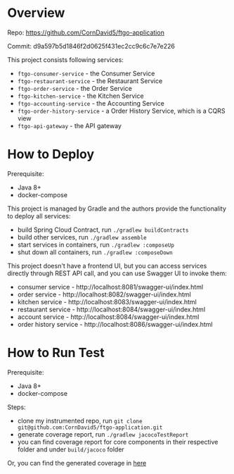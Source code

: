 # Overview
Repo: https://github.com/CornDavid5/ftgo-application

Commit: d9a597b5d1846f2d0625f431ec2cc9c6c7e7e226

This project consists following services:
- `ftgo-consumer-service` - the Consumer Service
- `ftgo-restaurant-service` - the Restaurant Service
- `ftgo-order-service` - the Order Service
- `ftgo-kitchen-service` - the Kitchen Service
- `ftgo-accounting-service` - the Accounting Service
- `ftgo-order-history-service` - a Order History Service, which is a CQRS view
- `ftgo-api-gateway` - the API gateway

# How to Deploy
Prerequisite:
- Java 8+
- docker-compose

This project is managed by Gradle and the authors provide the functionality to deploy all services:
- build Spring Cloud Contract, run `./gradlew buildContracts`
- build other services, run `./gradlew assemble`
- start services in containers, run `./gradlew :composeUp`
- shut down all containers, run `./gradlew :composeDown`

This project doesn't have a frontend UI, but you can access services directly through REST API call, and you can use Swagger UI to invoke them:
- consumer service - http://localhost:8081/swagger-ui/index.html
- order service - http://localhost:8082/swagger-ui/index.html
- kitchen service - http://localhost:8083/swagger-ui/index.html
- restaurant service - http://localhost:8084/swagger-ui/index.html
- account service - http://localhost:8084/swagger-ui/index.html
- order history service - http://localhost:8086/swagger-ui/index.html

# How to Run Test
Prerequisite:
- Java 8+
- docker-compose

Steps:
- clone my instrumented repo, run `git clone git@github.com:CornDavid5/ftgo-application.git`
- generate coverage report, run `./gradlew jacocoTestReport`
- you can find coverage report for core components in their respective folder and under `build/jacoco` folder

Or, you can find the generated coverage in [here](./coverage/)
